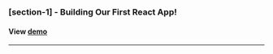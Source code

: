  ### [section-1] - Building Our First React App!
#### View [demo](https://codesandbox.io/p/sandbox/section-1-building-our-first-react-app-vwydvz "Discover !")
---